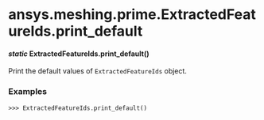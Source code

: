 # ansys.meshing.prime.ExtractedFeatureIds.print_default

<a id="ansys.meshing.prime.ExtractedFeatureIds.print_default"></a>

#### *static* ExtractedFeatureIds.print_default()

Print the default values of `ExtractedFeatureIds` object.

### Examples

```pycon
>>> ExtractedFeatureIds.print_default()
```

<!-- !! processed by numpydoc !! -->

